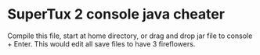 # SuperTux 2 console java cheater
Compile this file, start at home directory, or drag and drop jar file to console + Enter.
This would edit all save files to have 3 fireflowers.
